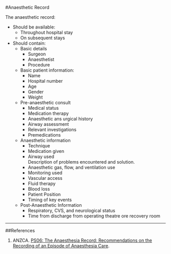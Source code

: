 #Anaesthetic Record

The anaesthetic record:
* Should be available:
	* Throughout hospital stay
	* On subsequent stays
* Should contain:
	* Basic details
		* Surgeon
		* Anaesthetist
		* Procedure
	* Basic patient information:
		* Name
		* Hospital number
		* Age
		* Gender
		* Weight
	* Pre-anaesthetic consult
		* Medical status
		* Medication therapy
		* Anaesthetic ans urgical history
		* Airway assessment
		* Relevant investigations
		* Premedications
	* Anaesthetic information
		* Technique
		* Medication given
		* Airway used  
		Description of problems encountered and solution.
		* Anaesthetic gas, flow, and ventilation use
		* Monitoring used
		* Vascular access
		* Fluid therapy
		* Blood loss
		* Patient Position
		* Timing of key events
	* Post-Anaesthetic Information
		* Respiratory, CVS, and neurological status
		* Time from discharge from operating theatre ore recovery room

---
##References

1. ANZCA. [PS06: The Anaesthesia Record: Recommendations on the Recording of an Episode of Anaesthesia Care](http://www.anzca.edu.au/Documents/ps06-2006-the-anaesthesia-record-recommendations-o.pdf).